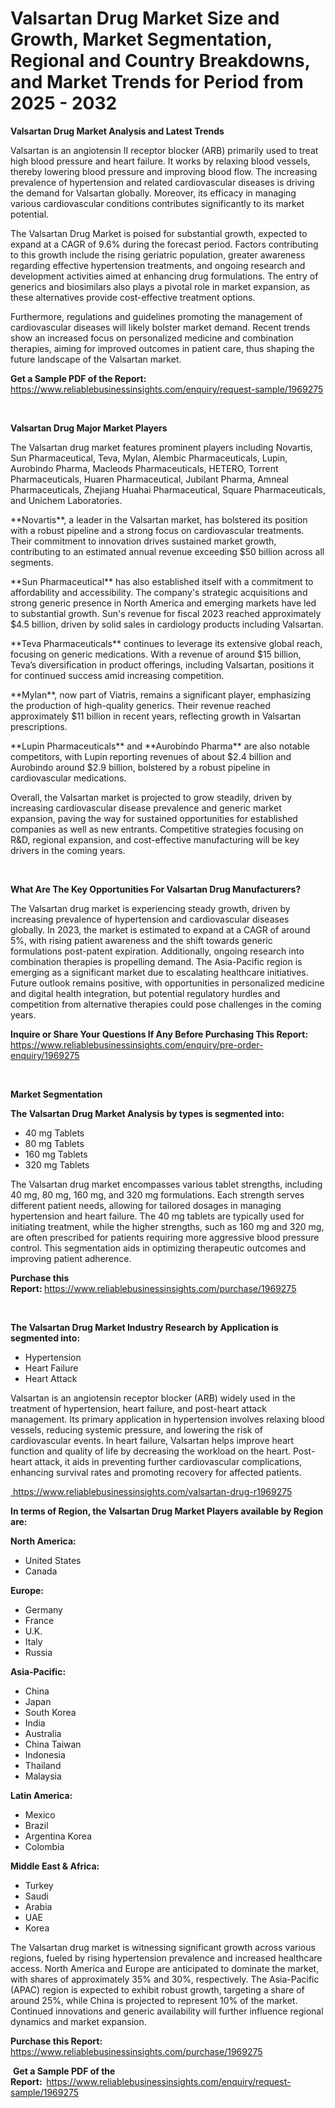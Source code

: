 <p><h1>Valsartan Drug Market Size and Growth, Market Segmentation, Regional and Country Breakdowns, and Market Trends for Period from 2025 -  2032</h1></p><p><strong>Valsartan Drug Market Analysis and Latest Trends</strong></p>
<p><p>Valsartan is an angiotensin II receptor blocker (ARB) primarily used to treat high blood pressure and heart failure. It works by relaxing blood vessels, thereby lowering blood pressure and improving blood flow. The increasing prevalence of hypertension and related cardiovascular diseases is driving the demand for Valsartan globally. Moreover, its efficacy in managing various cardiovascular conditions contributes significantly to its market potential.</p><p>The Valsartan Drug Market is poised for substantial growth, expected to expand at a CAGR of 9.6% during the forecast period. Factors contributing to this growth include the rising geriatric population, greater awareness regarding effective hypertension treatments, and ongoing research and development activities aimed at enhancing drug formulations. The entry of generics and biosimilars also plays a pivotal role in market expansion, as these alternatives provide cost-effective treatment options.</p><p>Furthermore, regulations and guidelines promoting the management of cardiovascular diseases will likely bolster market demand. Recent trends show an increased focus on personalized medicine and combination therapies, aiming for improved outcomes in patient care, thus shaping the future landscape of the Valsartan market.</p></p>
<p><strong>Get a Sample PDF of the Report:&nbsp;</strong> <a href="https://www.reliablebusinessinsights.com/enquiry/request-sample/1969275?utm_campaign=3679&utm_medium=2&utm_source=Github&utm_content=ia&utm_term=19042025&utm_id=valsartan-drug">https://www.reliablebusinessinsights.com/enquiry/request-sample/1969275</a></p>
<p>&nbsp;</p>
<p><strong>Valsartan Drug Major Market Players</strong></p>
<p><p>The Valsartan drug market features prominent players including Novartis, Sun Pharmaceutical, Teva, Mylan, Alembic Pharmaceuticals, Lupin, Aurobindo Pharma, Macleods Pharmaceuticals, HETERO, Torrent Pharmaceuticals, Huaren Pharmaceutical, Jubilant Pharma, Amneal Pharmaceuticals, Zhejiang Huahai Pharmaceutical, Square Pharmaceuticals, and Unichem Laboratories. </p><p>**Novartis**, a leader in the Valsartan market, has bolstered its position with a robust pipeline and a strong focus on cardiovascular treatments. Their commitment to innovation drives sustained market growth, contributing to an estimated annual revenue exceeding $50 billion across all segments.</p><p>**Sun Pharmaceutical** has also established itself with a commitment to affordability and accessibility. The company's strategic acquisitions and strong generic presence in North America and emerging markets have led to substantial growth. Sun's revenue for fiscal 2023 reached approximately $4.5 billion, driven by solid sales in cardiology products including Valsartan.</p><p>**Teva Pharmaceuticals** continues to leverage its extensive global reach, focusing on generic medications. With a revenue of around $15 billion, Teva’s diversification in product offerings, including Valsartan, positions it for continued success amid increasing competition.</p><p>**Mylan**, now part of Viatris, remains a significant player, emphasizing the production of high-quality generics. Their revenue reached approximately $11 billion in recent years, reflecting growth in Valsartan prescriptions.</p><p>**Lupin Pharmaceuticals** and **Aurobindo Pharma** are also notable competitors, with Lupin reporting revenues of about $2.4 billion and Aurobindo around $2.9 billion, bolstered by a robust pipeline in cardiovascular medications.</p><p>Overall, the Valsartan market is projected to grow steadily, driven by increasing cardiovascular disease prevalence and generic market expansion, paving the way for sustained opportunities for established companies as well as new entrants. Competitive strategies focusing on R&D, regional expansion, and cost-effective manufacturing will be key drivers in the coming years.</p></p>
<p>&nbsp;</p>
<p><strong>What Are The Key Opportunities For Valsartan Drug Manufacturers?</strong></p>
<p><p>The Valsartan drug market is experiencing steady growth, driven by increasing prevalence of hypertension and cardiovascular diseases globally. In 2023, the market is estimated to expand at a CAGR of around 5%, with rising patient awareness and the shift towards generic formulations post-patent expiration. Additionally, ongoing research into combination therapies is propelling demand. The Asia-Pacific region is emerging as a significant market due to escalating healthcare initiatives. Future outlook remains positive, with opportunities in personalized medicine and digital health integration, but potential regulatory hurdles and competition from alternative therapies could pose challenges in the coming years.</p></p>
<p><strong>Inquire or Share Your Questions If Any Before Purchasing This Report:</strong> <a href="https://www.reliablebusinessinsights.com/enquiry/pre-order-enquiry/1969275?utm_campaign=3679&utm_medium=2&utm_source=Github&utm_content=ia&utm_term=19042025&utm_id=valsartan-drug">https://www.reliablebusinessinsights.com/enquiry/pre-order-enquiry/1969275</a></p>
<p>&nbsp;</p>
<p><strong>Market Segmentation</strong></p>
<p><strong>The Valsartan Drug Market Analysis by types is segmented into:</strong></p>
<p><ul><li>40 mg Tablets</li><li>80 mg Tablets</li><li>160 mg Tablets</li><li>320 mg Tablets</li></ul></p>
<p><p>The Valsartan drug market encompasses various tablet strengths, including 40 mg, 80 mg, 160 mg, and 320 mg formulations. Each strength serves different patient needs, allowing for tailored dosages in managing hypertension and heart failure. The 40 mg tablets are typically used for initiating treatment, while the higher strengths, such as 160 mg and 320 mg, are often prescribed for patients requiring more aggressive blood pressure control. This segmentation aids in optimizing therapeutic outcomes and improving patient adherence.</p></p>
<p><strong>Purchase this Report:&nbsp;</strong><a href="https://www.reliablebusinessinsights.com/purchase/1969275?utm_campaign=3679&utm_medium=2&utm_source=Github&utm_content=ia&utm_term=19042025&utm_id=valsartan-drug">https://www.reliablebusinessinsights.com/purchase/1969275</a></p>
<p>&nbsp;</p>
<p><strong>The Valsartan Drug Market Industry Research by Application is segmented into:</strong></p>
<p><ul><li>Hypertension</li><li>Heart Failure</li><li>Heart Attack</li></ul></p>
<p><p>Valsartan is an angiotensin receptor blocker (ARB) widely used in the treatment of hypertension, heart failure, and post-heart attack management. Its primary application in hypertension involves relaxing blood vessels, reducing systemic pressure, and lowering the risk of cardiovascular events. In heart failure, Valsartan helps improve heart function and quality of life by decreasing the workload on the heart. Post-heart attack, it aids in preventing further cardiovascular complications, enhancing survival rates and promoting recovery for affected patients.</p></p>
<p><a href="https://www.reliablebusinessinsights.com/valsartan-drug-r1969275?utm_campaign=3679&utm_medium=2&utm_source=Github&utm_content=ia&utm_term=19042025&utm_id=valsartan-drug">&nbsp;https://www.reliablebusinessinsights.com/valsartan-drug-r1969275</a></p>
<p><strong>In terms of Region, the Valsartan Drug Market Players available by Region are:</strong></p>
<p>
    <p> <strong> North America: </strong>
        <ul>
            <li>United States</li>
            <li>Canada</li>
        </ul>
        </p> 
    <p> <strong> Europe: </strong>
        <ul>
            <li>Germany</li>
            <li>France</li>
            <li>U.K.</li>
            <li>Italy</li>
            <li>Russia</li>
        </ul>
        </p> 
    <p> <strong> Asia-Pacific: </strong>
        <ul>
            <li>China</li>
            <li>Japan</li>
            <li>South Korea</li>
            <li>India</li>
            <li>Australia</li>
            <li>China Taiwan</li>
            <li>Indonesia</li>
            <li>Thailand</li>
            <li>Malaysia</li>
        </ul>
        </p> 
    <p> <strong> Latin America: </strong>
        <ul>
            <li>Mexico</li>
            <li>Brazil</li>
            <li>Argentina Korea</li>
            <li>Colombia</li>
        </ul>
        </p> 
    <p> <strong> Middle East & Africa: </strong>
        <ul>
            <li>Turkey</li>
            <li>Saudi</li>
            <li>Arabia</li>
            <li>UAE</li>
            <li>Korea</li>
        </ul>
    </p>
    </p>
<p><p>The Valsartan drug market is witnessing significant growth across various regions, fueled by rising hypertension prevalence and increased healthcare access. North America and Europe are anticipated to dominate the market, with shares of approximately 35% and 30%, respectively. The Asia-Pacific (APAC) region is expected to exhibit robust growth, targeting a share of around 25%, while China is projected to represent 10% of the market. Continued innovations and generic availability will further influence regional dynamics and market expansion.</p></p>
<p><strong>Purchase this Report: </strong><a href="https://www.reliablebusinessinsights.com/purchase/1969275?utm_campaign=3679&utm_medium=2&utm_source=Github&utm_content=ia&utm_term=19042025&utm_id=valsartan-drug">https://www.reliablebusinessinsights.com/purchase/1969275</a></p>
<p>&nbsp;<strong>Get a Sample PDF of the Report:&nbsp;&nbsp;</strong><a href="https://www.reliablebusinessinsights.com/enquiry/request-sample/1969275?utm_campaign=3679&utm_medium=2&utm_source=Github&utm_content=ia&utm_term=19042025&utm_id=valsartan-drug">https://www.reliablebusinessinsights.com/enquiry/request-sample/1969275</a></p>
<p><strong></strong></p>
<p><p></p><p></p><p></p></p>